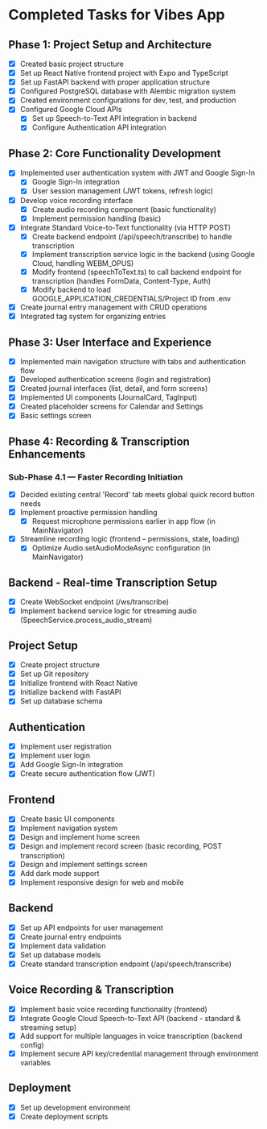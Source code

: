 # Completed Tasks for Vibes App

## Phase 1: Project Setup and Architecture
- [x] Created basic project structure
- [x] Set up React Native frontend project with Expo and TypeScript
- [x] Set up FastAPI backend with proper application structure
- [x] Configured PostgreSQL database with Alembic migration system
- [x] Created environment configurations for dev, test, and production
- [x] Configured Google Cloud APIs
  - [x] Set up Speech-to-Text API integration in backend
  - [x] Configure Authentication API integration

## Phase 2: Core Functionality Development
- [x] Implemented user authentication system with JWT and Google Sign-In
  - [x] Google Sign-In integration
  - [x] User session management (JWT tokens, refresh logic)
- [x] Develop voice recording interface
  - [x] Create audio recording component (basic functionality)
  - [x] Implement permission handling (basic)
- [x] Integrate Standard Voice-to-Text functionality (via HTTP POST)
  - [x] Create backend endpoint (/api/speech/transcribe) to handle transcription
  - [x] Implement transcription service logic in the backend (using Google Cloud, handling WEBM_OPUS)
  - [x] Modify frontend (speechToText.ts) to call backend endpoint for transcription (handles FormData, Content-Type, Auth)
  - [x] Modify backend to load GOOGLE_APPLICATION_CREDENTIALS/Project ID from .env
- [x] Create journal entry management with CRUD operations
- [x] Integrated tag system for organizing entries

## Phase 3: User Interface and Experience
- [x] Implemented main navigation structure with tabs and authentication flow
- [x] Developed authentication screens (login and registration)
- [x] Created journal interfaces (list, detail, and form screens)
- [x] Implemented UI components (JournalCard, TagInput)
- [x] Created placeholder screens for Calendar and Settings
- [x] Basic settings screen

## Phase 4: Recording & Transcription Enhancements

### Sub-Phase 4.1 — Faster Recording Initiation
- [x] Decided existing central 'Record' tab meets global quick record button needs
- [x] Implement proactive permission handling
  - [x] Request microphone permissions earlier in app flow (in MainNavigator)
- [x] Streamline recording logic (frontend – permissions, state, loading)
  - [x] Optimize Audio.setAudioModeAsync configuration (in MainNavigator)

## Backend - Real-time Transcription Setup
- [x] Create WebSocket endpoint (/ws/transcribe)
- [x] Implement backend service logic for streaming audio (SpeechService.process_audio_stream)

## Project Setup
- [x] Create project structure
- [x] Set up Git repository
- [x] Initialize frontend with React Native
- [x] Initialize backend with FastAPI
- [x] Set up database schema

## Authentication
- [x] Implement user registration
- [x] Implement user login
- [x] Add Google Sign-In integration
- [x] Create secure authentication flow (JWT)

## Frontend
- [x] Create basic UI components
- [x] Implement navigation system
- [x] Design and implement home screen
- [x] Design and implement record screen (basic recording, POST transcription)
- [x] Design and implement settings screen
- [x] Add dark mode support
- [x] Implement responsive design for web and mobile

## Backend
- [x] Set up API endpoints for user management
- [x] Create journal entry endpoints
- [x] Implement data validation
- [x] Set up database models
- [x] Create standard transcription endpoint (/api/speech/transcribe)

## Voice Recording & Transcription
- [x] Implement basic voice recording functionality (frontend)
- [x] Integrate Google Cloud Speech-to-Text API (backend - standard & streaming setup)
- [x] Add support for multiple languages in voice transcription (backend config)
- [x] Implement secure API key/credential management through environment variables

## Deployment
- [x] Set up development environment
- [x] Create deployment scripts
